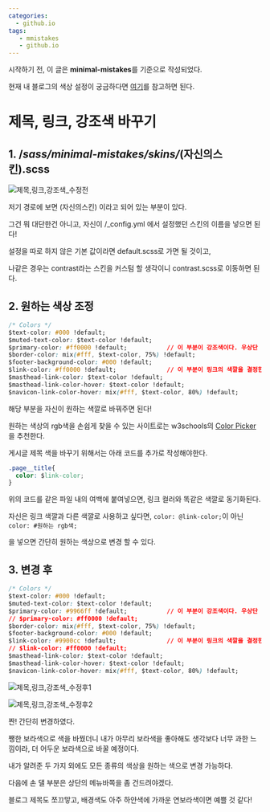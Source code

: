 ```yaml
---
categories: 
  - github.io
tags:
   - mmistakes
   - github.io
---
```


시작하기 전, 이 글은 **minimal-mistakes**를 기준으로 작성되었다.

현재 내 블로그의 색상 설정이 궁금하다면 [여기](https://github.com/donggi9313/donggi9313.github.io/blob/master/_sass/minimal-mistakes/skins/_contrast.scss)를 참고하면 된다.

# 제목, 링크, 강조색 바꾸기

## 1. /_sass/minimal-mistakes/skins/_(자신의스킨).scss

![제목,링크,강조색_수정전](https://github.com/donggi9313/donggi9313.github.io/blob/master/assets/image/%EC%A2%8C%EC%9A%B0%EB%84%88%EB%B9%84(%ED%9B%84).png?raw=true)

저기 경로에 보면 (자신의스킨) 이라고 되어 있는 부분이 있다.

그건 뭐 대단한건 아니고, 자신이 /_config.yml 에서 설정했던 스킨의 이름을 넣으면 된다!

설정을 따로 하지 않은 기본 값이라면 default.scss로 가면 될 것이고,

나같은 경우는 contrast라는 스킨을 커스텀 할 생각이니 contrast.scss로 이동하면 된다.

## 2. 원하는 색상 조정

```css
/* Colors */
$text-color: #000 !default;
$muted-text-color: $text-color !default;
$primary-color: #ff0000 !default;           // 이 부분이 강조색이다. 우상단 메뉴, 인용문 등의 강조색.
$border-color: mix(#fff, $text-color, 75%) !default;
$footer-background-color: #000 !default;
$link-color: #ff0000 !default;              // 이 부분이 링크의 색깔을 결정한다.
$masthead-link-color: $text-color !default;
$masthead-link-color-hover: $text-color !default;
$navicon-link-color-hover: mix(#fff, $text-color, 80%) !default;
```

해당 부분을 자신이 원하는 색깔로 바꿔주면 된다!

원하는 색상의 rgb색을 손쉽게 찾을 수 있는 사이트로는 w3schools의 [Color Picker](https://www.w3schools.com/colors/colors_picker.asp) 을 추천한다.

게시글 제목 색을 바꾸기 위해서는 아래 코드를 추가로 작성해야한다.

```css
.page__title{
  color: $link-color;
}
```

위의 코드를 같은 파일 내의 여백에 붙여넣으면, 링크 컬러와 똑같은 색깔로 동기화된다.

자신은 링크 색깔과 다른 색깔로 사용하고 싶다면, ```color: @link-color;```이 아닌 ```color: #원하는 rgb색;```

을 넣으면 간단히 원하는 색상으로 변경 할 수 있다.

## 3. 변경 후

```css
/* Colors */
$text-color: #000 !default;
$muted-text-color: $text-color !default;
$primary-color: #9966ff !default;           // 이 부분이 강조색이다. 우상단 메뉴, 인용문 등의 강조색.
// $primary-color: #ff0000 !default;
$border-color: mix(#fff, $text-color, 75%) !default;
$footer-background-color: #000 !default;
$link-color: #9900cc !default;              // 이 부분이 링크의 색깔을 결정한다.
// $link-color: #ff0000 !default;
$masthead-link-color: $text-color !default;
$masthead-link-color-hover: $text-color !default;
$navicon-link-color-hover: mix(#fff, $text-color, 80%) !default;
```


![제목,링크,강조색_수정후1](https://github.com/donggi9313/donggi9313.github.io/blob/master/assets/image/%EC%83%89%EC%83%81%EB%B3%80%EA%B2%BD(%ED%9B%84).png?raw=true)

![제목,링크,강조색_수정후2](https://github.com/donggi9313/donggi9313.github.io/blob/master/assets/image/%EC%83%89%EC%83%81%EB%B3%80%EA%B2%BD(%ED%9B%842).png?raw=true)


짠! 간단히 변경하였다.

쨍한 보라색으로 색을 바꿨더니 내가 아무리 보라색을 좋아해도 생각보다 너무 과한 느낌이라, 더 어두운 보라색으로 바꿀 예정이다.

내가 알려준 두 가지 외에도 모든 종류의 색상을 원하는 색으로 변경 가능하다.

다음에 손 댈 부분은 상단의 메뉴바쪽을 좀 건드려야겠다.

블로그 제목도 쪼끄맣고, 배경색도 아주 하얀색에 가까운 연보라색이면 예쁠 것 같다!
